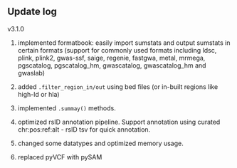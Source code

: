 ## Update log

v3.1.0 

1. implemented formatbook: easily import sumstats and output sumstats in certain formats (support for commonly used formats including ldsc, plink, plink2, gwas-ssf, saige, regenie, fastgwa, metal, mrmega, pgscatalog, pgscatalog_hm, gwascatalog, gwascatalog_hm and gwaslab)

2. added `.filter_region_in/out` using bed files (or in-built regions like high-ld or hla)

3. implemented `.summay()` methods.

4. optimized rsID annotation pipeline. Support annotation using curated chr:pos:ref:alt - rsID tsv for quick annotation.

5. changed some datatypes and optimized memory usage.

6. replaced pyVCF with pySAM